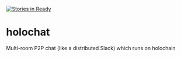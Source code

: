[![Stories in Ready](https://badge.waffle.io/Holochain/holochat.png?label=ready&title=Ready)](https://waffle.io/Holochain/holochat?utm_source=badge)
# holochat
Multi-room P2P chat (like a distributed Slack) which runs on holochain
